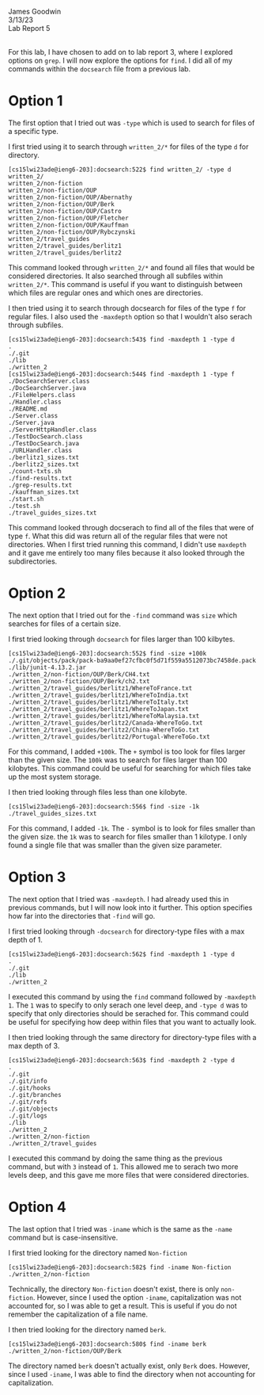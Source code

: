 James Goodwin <br>
3/13/23 <br>
Lab Report 5 <br><br>

For this lab, I have chosen to add on to lab report 3, where I explored options on `grep`. I will now explore the options for `find`. I did all of my commands within
the `docsearch` file from a previous lab. 

# Option 1
The first option that I tried out was `-type` which is used to search for files of a specific type. <br>

I first tried using it to search through `written_2/*` for files of the type `d` for directory. 
```
[cs15lwi23ade@ieng6-203]:docsearch:522$ find written_2/ -type d
written_2/
written_2/non-fiction
written_2/non-fiction/OUP
written_2/non-fiction/OUP/Abernathy
written_2/non-fiction/OUP/Berk
written_2/non-fiction/OUP/Castro
written_2/non-fiction/OUP/Fletcher
written_2/non-fiction/OUP/Kauffman
written_2/non-fiction/OUP/Rybczynski
written_2/travel_guides
written_2/travel_guides/berlitz1
written_2/travel_guides/berlitz2
```
This command looked through `written_2/*` and found all files that would be considered directories. It also searched through all subfiles within `written_2/*`. This
command is useful if you want to distinguish between which files are regular ones and which ones are directories. 

I then tried using it to search through docsearch for files of the type `f` for regular files. I also used the `-maxdepth` option so that I wouldn't also serach through
subfiles. 
```
[cs15lwi23ade@ieng6-203]:docsearch:543$ find -maxdepth 1 -type d
.
./.git
./lib
./written_2
[cs15lwi23ade@ieng6-203]:docsearch:544$ find -maxdepth 1 -type f
./DocSearchServer.class
./DocSearchServer.java
./FileHelpers.class
./Handler.class
./README.md
./Server.class
./Server.java
./ServerHttpHandler.class
./TestDocSearch.class
./TestDocSearch.java
./URLHandler.class
./berlitz1_sizes.txt
./berlitz2_sizes.txt
./count-txts.sh
./find-results.txt
./grep-results.txt
./kauffman_sizes.txt
./start.sh
./test.sh
./travel_guides_sizes.txt
```
This command looked through docserach to find all of the files that were of type `f`. What this did was return all of the regular files that were not directories. 
When I first tried running this command, I didn't use `maxdepth` and it gave me entirely too many files because it also looked through the subdirectories. 

# Option 2
The next option that I tried out for the `-find` command was `size` which searches for files of a certain size. 

I first tried looking through `docsearch` for files larger than 100 kilbytes. 
```
[cs15lwi23ade@ieng6-203]:docsearch:552$ find -size +100k
./.git/objects/pack/pack-ba9aa0ef27cfbc0f5d71f559a5512073bc7458de.pack
./lib/junit-4.13.2.jar
./written_2/non-fiction/OUP/Berk/CH4.txt
./written_2/non-fiction/OUP/Berk/ch2.txt
./written_2/travel_guides/berlitz1/WhereToFrance.txt
./written_2/travel_guides/berlitz1/WhereToIndia.txt
./written_2/travel_guides/berlitz1/WhereToItaly.txt
./written_2/travel_guides/berlitz1/WhereToJapan.txt
./written_2/travel_guides/berlitz1/WhereToMalaysia.txt
./written_2/travel_guides/berlitz2/Canada-WhereToGo.txt
./written_2/travel_guides/berlitz2/China-WhereToGo.txt
./written_2/travel_guides/berlitz2/Portugal-WhereToGo.txt
```
For this command, I added `+100k`. The `+` symbol is too look for files larger than the given size. The `100k` was to search for files larger than 100 kilobytes. 
This command could be useful for searching for which files take up the most system storage. 

I then tried looking through files less than one kilobyte. 
```
[cs15lwi23ade@ieng6-203]:docsearch:556$ find -size -1k
./travel_guides_sizes.txt
```
For this command, I added `-1k`. The `-` symbol is to look for files smaller than the given size. the `1k` was to search for files smaller than 1 kilotype. 
I only found a single file that was smaller than the given size parameter. 

# Option 3
The next option that I tried was `-maxdepth`. I had already used this in previous commands, but I will now look into it further. This option specifies how far into 
the directories that `-find` will go. 

I first tried looking through `-docsearch` for directory-type files with a max depth of 1. 
```
[cs15lwi23ade@ieng6-203]:docsearch:562$ find -maxdepth 1 -type d
.
./.git
./lib
./written_2
```
I executed this command by using the `find` command followed by `-maxdepth 1`. The `1` was to specify to only serach one level deep, and `-type d` was to specify 
that only directories should be serached for. This command could be useful for specifying how deep within files that you want to actually look. 

I then tried looking through the same directory for directory-type files with a max depth of 3. 
```
[cs15lwi23ade@ieng6-203]:docsearch:563$ find -maxdepth 2 -type d
.
./.git
./.git/info
./.git/hooks
./.git/branches
./.git/refs
./.git/objects
./.git/logs
./lib
./written_2
./written_2/non-fiction
./written_2/travel_guides
```
I executed this command by doing the same thing as the previous command, but with `3` instead of `1`. This allowed me to serach two more levels deep, and this gave 
me more files that were considered directories. 

# Option 4
The last option that I tried was `-iname` which is the same as the `-name` command but is case-insensitive. 

I first tried looking for the directory named `Non-fiction`
```
[cs15lwi23ade@ieng6-203]:docsearch:582$ find -iname Non-fiction
./written_2/non-fiction
```
Technically, the directory `Non-fiction` doesn't exist, there is only `non-fiction`. However, since I used the option `-iname`, capitalization was not accounted for, 
so I was able to get a result. This is useful if you do not remember the capitalization of a file name. 

I then tried looking for the directory named `berk`. 
```
[cs15lwi23ade@ieng6-203]:docsearch:580$ find -iname berk
./written_2/non-fiction/OUP/Berk
```
The directory named `berk` doesn't actually exist, only `Berk` does. However, since I used `-iname`, I was able to find the directory when not accounting for 
capitalization. 

